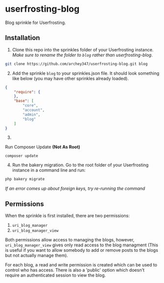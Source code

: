 # userfrosting-blog
Blog sprinkle for Userfrosting.

## Installation

1. Clone this repo into the sprinkles folder of your Userfrosting instance. *Make sure to rename the folder to `blog` rather than userfrosting-blog*.
```bash
git clone https://github.com/archey347/userfrosting-blog.git blog
```

2. Add the sprinkle `blog` to your sprinkles.json file. It should look something like below (you may have other sprinkles already loaded).
```json
{
	"require": {
	},
	"base": [
		"core",
		"account",
		"admin",
		"blog"
	]
}
```

3.
Run Composer Update **(Not As Root)**
```
composer update
```

4. Run the bakery migration. Go to the root folder of your Userfrosting instance in a command line and run:
```bash
php bakery migrate
```
*If an error comes up about foreign keys, try re-running the command*

## Permissions

When the sprinkle is first installed, there are two permissions:

1. `uri_blog_manager`
2. `uri_blog_manager_view`

Both permissions allow access to managing the blogs, however, `uri_blog_manager_view` gives only read access to the blog managment (This is useful if you want to allow somebody to add or remove posts to the blogs but not actually manage them).

For each blog, a read and write permission is created which can be used to control who has access. There is also a 'public' option which doesn't require an authenticated session to view the blog.
